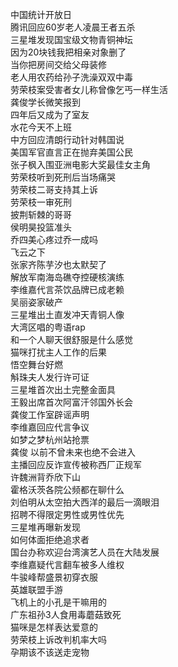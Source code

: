 中国统计开放日  
腾讯回应60岁老人凌晨王者五杀  
三星堆发现国宝级文物青铜神坛  
因为20块钱我把相亲对象删了  
当你把房间交给父母装修  
老人用农药给孙子洗澡双双中毒  
劳荣枝案受害者女儿称曾像乞丐一样生活  
龚俊学长微笑报到  
四年后又成为了室友  
水花今天不上班  
中方回应清朗行动针对韩国说  
美国军官直言正在抛弃美国公民  
张子枫入围亚洲电影大奖最佳女主角  
劳荣枝听到死刑后当场痛哭  
劳荣枝二哥支持其上诉  
劳荣枝一审死刑  
披荆斩棘的哥哥  
侯明昊投篮准头  
乔四美心疼过乔一成吗  
飞云之下  
张家齐陈芋汐也太默契了  
解放军南海岛礁夺控硬核演练  
李维嘉代言茶饮品牌已成老赖  
吴丽姿家破产  
三星堆出土直发冲天青铜人像  
大湾区唱的粤语rap  
和一个人聊天很舒服是什么感觉  
猫咪打扰主人工作的后果  
悟空舞台好燃  
斛珠夫人发行许可证  
三星堆首次出土完整金面具  
王毅出席首次阿富汗邻国外长会  
龚俊工作室辟谣声明  
李维嘉回应代言争议  
如梦之梦杭州站抢票  
龚俊 以前不曾未来也绝不会进入  
主播回应反诈宣传被称西厂正规军  
许魏洲背乔欣下山  
霍格沃茨各院公频都在聊什么  
刘伯明从太空拍大西洋的最后一滴眼泪  
招聘不得限定男性或男性优先  
三星堆再曝新发现  
如何体面拒绝追求者  
国台办称欢迎台湾演艺人员在大陆发展  
李维嘉疑代言翻车被多人维权  
牛骏峰帮盛景初穿衣服  
英雄联盟手游  
飞机上的小孔是干嘛用的  
广东祖孙3人食用毒蘑菇致死  
猫咪是怎样表达爱意的  
劳荣枝上诉改判机率大吗  
孕期该不该送走宠物  
